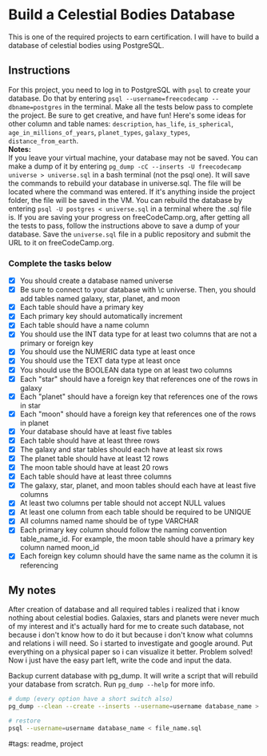 # Build a Celestial Bodies Database

This is one of the required projects to earn certification. I will have to build a database of celestial bodies using PostgreSQL.

## Instructions

For this project, you need to log in to PostgreSQL with `psql` to create your database. Do that by entering `psql --username=freecodecamp --dbname=postgres` in the terminal. Make all the tests below pass to complete the project. Be sure to get creative, and have fun! Here's some ideas for other column and table names: `description`, `has_life`, `is_spherical`, `age_in_millions_of_years`, `planet_types`, `galaxy_types`, `distance_from_earth`.  
**Notes:**  
If you leave your virtual machine, your database may not be saved. You can make a dump of it by entering `pg_dump -cC --inserts -U freecodecamp universe > universe.sql` in a bash terminal (not the psql one). It will save the commands to rebuild your database in universe.sql. The file will be located where the command was entered. If it's anything inside the project folder, the file will be saved in the VM. You can rebuild the database by entering `psql -U postgres < universe.sql` in a terminal where the .sql file is. If you are saving your progress on freeCodeCamp.org, after getting all the tests to pass, follow the instructions above to save a dump of your database. Save the `universe.sql` file in a public repository and submit the URL to it on freeCodeCamp.org.

### Complete the tasks below

- [x]  You should create a database named universe
- [x]  Be sure to connect to your database with \c universe. Then, you should add tables named galaxy, star, planet, and moon
- [x]  Each table should have a primary key
- [x]  Each primary key should automatically increment
- [x]  Each table should have a name column
- [x]  You should use the INT data type for at least two columns that are not a primary or foreign key
- [x]  You should use the NUMERIC data type at least once
- [x]  You should use the TEXT data type at least once
- [x]  You should use the BOOLEAN data type on at least two columns
- [x]  Each "star" should have a foreign key that references one of the rows in galaxy
- [x]  Each "planet" should have a foreign key that references one of the rows in star
- [x]  Each "moon" should have a foreign key that references one of the rows in planet
- [x]  Your database should have at least five tables
- [x]  Each table should have at least three rows
- [x]  The galaxy and star tables should each have at least six rows
- [x]  The planet table should have at least 12 rows
- [x]  The moon table should have at least 20 rows
- [x]  Each table should have at least three columns
- [x]  The galaxy, star, planet, and moon tables should each have at least five columns
- [x]  At least two columns per table should not accept NULL values
- [x]  At least one column from each table should be required to be UNIQUE
- [x]  All columns named name should be of type VARCHAR
- [x]  Each primary key column should follow the naming convention table_name_id. For example, the moon table should have a primary key column named moon_id
- [x]  Each foreign key column should have the same name as the column it is referencing

## My notes

After creation of database and all required tables i realized that i know nothing about celestial bodies. Galaxies, stars and planets were never much of my interest and it's actually hard for me to create such database, not because i don't know how to do it but because i don't know what columns and relations i will need. So i started to investigate and google around. Put everything on a physical paper so i can visualize it better. Problem solved! Now i just have the easy part left, write the code and input the data.

Backup current database with pg_dump. It will write a script that will rebuild your database from scratch. Run `pg_dump --help` for more info.

```sh
# dump (every option have a short switch also)
pg_dump --clean --create --inserts --username=username database_name > file_name.sql

# restore
psql --username=username database_name < file_name.sql
```

#tags: readme, project